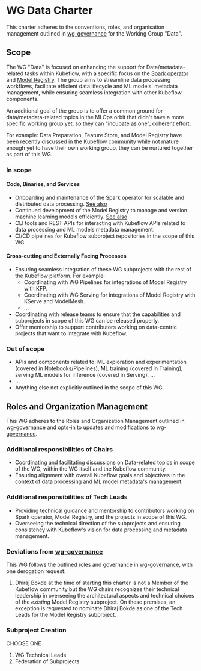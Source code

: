 # WG Data Charter

This charter adheres to the conventions, roles, and organisation management outlined in [wg-governance] for the Working Group "Data".

## Scope

The WG "Data" is focused on enhancing the support for Data/metadata-related tasks within Kubeflow, with a specific focus on the [Spark operator](https://github.com/kubeflow/community/pull/672) and [Model Registry](https://github.com/kubeflow/kubeflow/issues/7396).
The group aims to streamline data processing workflows, facilitate efficient data lifecycle and ML models' metadata management, while ensuring seamless integration with other Kubeflow components.

An additional goal of the group is to offer a common ground for data/metadata-related topics in the MLOps orbit that didn't have a more specific working group yet, so they can "incubate as one", coherent effort.

For example: Data Preparation, Feature Store, and Model Registry have been recently discussed in the Kubeflow community while not mature enough yet to have their own working group, they can be nurtured together as part of this WG.

### In scope

#### Code, Binaries, and Services

- Onboarding and maintenance of the Spark operator for scalable and distributed data processing.
[See also](https://github.com/kubeflow/spark-operator)
- Continued development of the Model Registry to manage and version machine learning models efficiently.
[See also](https://github.com/kubeflow/model-registry)
- CLI tools and REST APIs for interacting with Kubeflow APIs related to data processing and ML models metadata management.
- CI/CD pipelines for Kubeflow subproject repositories in the scope of this WG.

#### Cross-cutting and Externally Facing Processes

- Ensuring seamless integration of these WG subprojects with the rest of the Kubeflow platform. For example:
  - Coordinating with WG Pipelines for integrations of Model Registry with KFP.
  - Coordinating with WG Serving for integrations of Model Registry with KServe and ModelMesh.
  - ...
- Coordinating with release teams to ensure that the capabilities and subprojects in scope of this WG can be released properly.
- Offer mentorship to support contributors working on data-centric projects that want to integrate with Kubeflow.

### Out of scope

- APIs and components related to: ML exploration and experimentation (covered in Notebooks/Pipelines), ML training (covered in Training), serving ML models for inference (covered in Serving), ...
- ...
- Anything else not explicitly outlined in the scope of this WG.

## Roles and Organization Management

This WG adheres to the Roles and Organization Management outlined in [wg-governance] and opts-in to updates and modifications to [wg-governance].

### Additional responsibilities of Chairs

- Coordinating and facilitating discussions on Data-related topics in scope of the WG, within the WG itself and the Kubeflow community.
- Ensuring alignment with overall Kubeflow goals and objectives in the context of data processing and ML model metadata's management.

### Additional responsibilities of Tech Leads

- Providing technical guidance and mentorship to contributors working on Spark operator, Model Registry, and the projects in scope of this WG.
- Overseeing the technical direction of the subprojects and ensuring consistency with Kubeflow's vision for data processing and metadata management.

### Deviations from [wg-governance]

This WG follows the outlined roles and governance in [wg-governance], with one derogation request:

1. Dhiraj Bokde at the time of starting this charter is not a Member of the Kubeflow community but the WG chairs recognizes their technical leadership in overseeing the architectural aspects and technical choices of the _existing_ Model Registry subproject. On these premises, an exception is requested to nominate Dhiraj Bokde as one of the Tech Leads for the Model Registry subproject.

### Subproject Creation

CHOOSE ONE
1. WG Technical Leads
2. Federation of Subprojects

[wg-governance]: ../wgs/wg-governance.md
